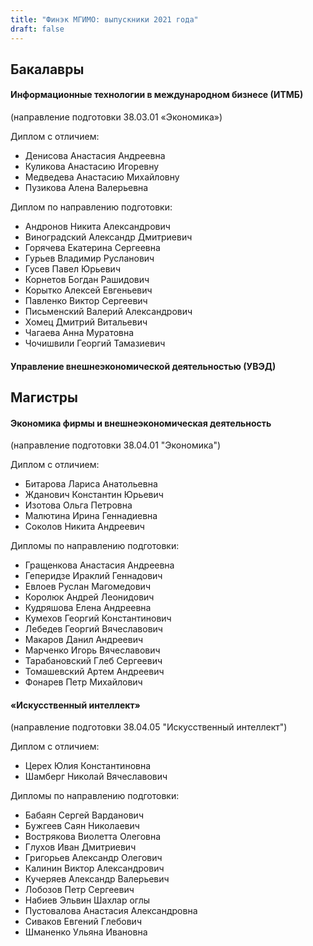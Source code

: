 ```yaml
---
title: "Финэк МГИМО: выпускники 2021 года"
draft: false
---
```


## Бакалавры

#### Информационные технологии в международном бизнесе (ИТМБ)

(направление подготовки 38.03.01 «Экономика»)

Диплом с отличием:

- Денисова Анастасия Андреевна
- Куликова Анастасию Игоревну
- Медведева Анастасию Михайловну
- Пузикова Алена Валерьевна

Диплом по направлению подготовки:

- Андронов Никита Александрович
- Виноградский Александр Дмитриевич
- Горячева Екатерина Сергеевна
- Гурьев Владимир Русланович
- Гусев Павел Юрьевич
- Корнетов Богдан Рашидович
- Корытко Алексей Евгеньевич
- Павленко Виктор Сергеевич
- Письменский Валерий Александрович
- Хомец Дмитрий Витальевич
- Чагаева Анна Муратовна
- Чочишвили Георгий Тамазиевич

#### Управление внешнеэкономической деятельностью (УВЭД)

## Магистры

#### Экономика фирмы и внешнеэкономическая деятельность

(направление подготовки 38.04.01 "Экономика")

Диплом с отличием:

- Битарова Лариса Анатольевна
- Жданович Константин Юрьевич
- Изотова Ольга Петровна
- Малютина Ирина Геннадиевна
- Соколов Никита Андреевич

Дипломы по направлению подготовки:

- Гращенкова Анастасия Андреевна
- Геперидзе Ираклий Геннадович
- Евлоев Руслан Магомедович
- Королюк Андрей Леонидович
- Кудряшова Елена Андреевна
- Кумехов Георгий Константинович
- Лебедев Георгий Вячеславович
- Макаров Данил Андреевич
- Марченко Игорь Вячеславович
- Тарабановский Глеб Сергеевич
- Томашевский Артем Андреевич
- Фонарев Петр Михайлович

#### «Искусственный интеллект»

(направление подготовки 38.04.05 "Искусственный интеллект")

Диплом с отличием:

- Церех Юлия Константиновна
- Шамберг Николай Вячеславович

Дипломы по направлению подготовки:

- Бабаян Сергей Варданович
- Бужгеев Саян Николаевич
- Вострякова Виолетта Олеговна
- Глухов Иван Дмитриевич
- Григорьев Александр Олегович
- Калинин Виктор Александрович
- Кучеряев Александр Валерьевич
- Лобозов Петр Сергеевич
- Набиев Эльвин Шахлар оглы
- Пустовалова Анастасия Александровна
- Сиваков Евгений Глебович
- Шманенко Ульяна Ивановна

